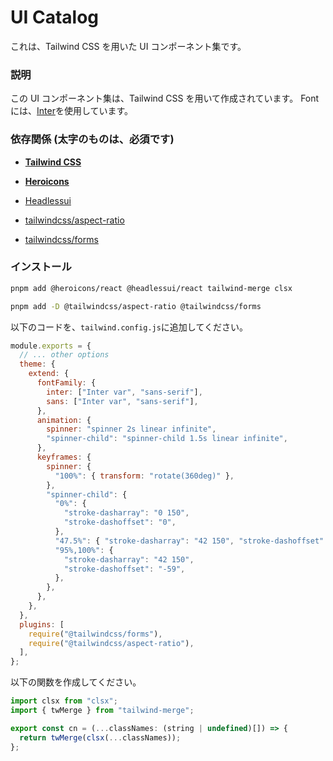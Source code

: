 # UI Catalog

これは、Tailwind CSS を用いた UI コンポーネント集です。

### 説明

この UI コンポーネント集は、Tailwind CSS を用いて作成されています。
Font には、[Inter](https://fonts.google.com/specimen/Inter)を使用しています。

### 依存関係 (太字のものは、必須です)

- **[Tailwind CSS](https://tailwindcss.com/)**

- **[Heroicons](https://heroicons.com/)**

- [Headlessui](https://headlessui.dev/)

- [tailwindcss/aspect-ratio](https://github.com/tailwindlabs/tailwindcss-aspect-ratio)

- [tailwindcss/forms](https://github.com/tailwindlabs/tailwindcss-forms)

### インストール

```bash
pnpm add @heroicons/react @headlessui/react tailwind-merge clsx

pnpm add -D @tailwindcss/aspect-ratio @tailwindcss/forms
```

以下のコードを、`tailwind.config.js`に追加してください。

```js
module.exports = {
  // ... other options
  theme: {
    extend: {
      fontFamily: {
        inter: ["Inter var", "sans-serif"],
        sans: ["Inter var", "sans-serif"],
      },
      animation: {
        spinner: "spinner 2s linear infinite",
        "spinner-child": "spinner-child 1.5s linear infinite",
      },
      keyframes: {
        spinner: {
          "100%": { transform: "rotate(360deg)" },
        },
        "spinner-child": {
          "0%": {
            "stroke-dasharray": "0 150",
            "stroke-dashoffset": "0",
          },
          "47.5%": { "stroke-dasharray": "42 150", "stroke-dashoffset": "-16" },
          "95%,100%": {
            "stroke-dasharray": "42 150",
            "stroke-dashoffset": "-59",
          },
        },
      },
    },
  },
  plugins: [
    require("@tailwindcss/forms"),
    require("@tailwindcss/aspect-ratio"),
  ],
};
```

以下の関数を作成してください。

```js
import clsx from "clsx";
import { twMerge } from "tailwind-merge";

export const cn = (...classNames: (string | undefined)[]) => {
  return twMerge(clsx(...classNames));
};
```
